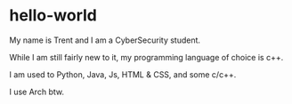 # hello-world

My name is Trent and I am a CyberSecurity student.

While I am still fairly new to it, my programming language of choice is c++.

I am used to Python, Java, Js, HTML & CSS, and some c/c++.

I use Arch btw.
